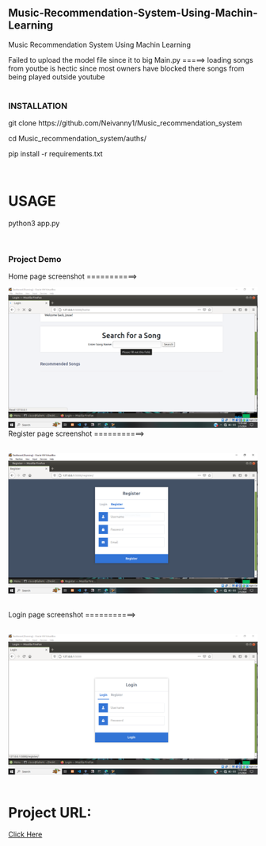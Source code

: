 ## Music-Recommendation-System-Using-Machin-Learning
Music Recommendation System Using Machin Learning

Failed to upload the model file since it to big
Main.py =====> loading songs from youtbe is hectic since most owners have blocked there songs from being played outside youtube
<br><br>

### INSTALLATION
<p>git clone https://github.com/Neivanny1/Music_recommendation_system</p>
<p>cd Music_recommendation_system/auths/</p>
<p>pip install -r requirements.txt</p>
<br>

<h1>USAGE</h1>
<p>python3 app.py</p>
<br>

### Project Demo
Home page screenshot ===========>
<br>

![Home page](static/home.PNG)
Register page screenshot ===========>
<br><br>

![Home page](static/Register.PNG)
<br><br>

Login page screenshot ===========>
<br><br>

![Home page](static/login.PNG)
<br><br>

<h1>Project URL:</h1><a href = 'musicrecommendationsystems.vercel'>Click Here</a>
